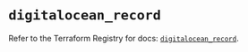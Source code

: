 # `digitalocean_record`

Refer to the Terraform Registry for docs: [`digitalocean_record`](https://registry.terraform.io/providers/digitalocean/digitalocean/2.58.0/docs/resources/record).
